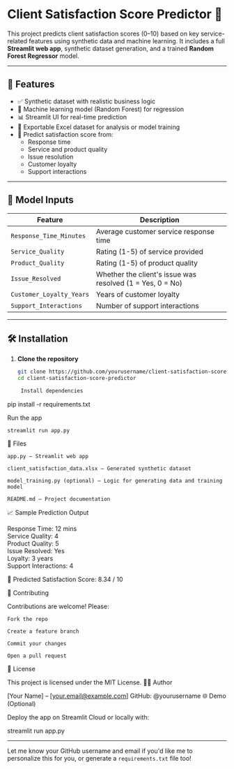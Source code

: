 # Client Satisfaction Score Predictor 🎯

This project predicts client satisfaction scores (0–10) based on key service-related features using synthetic data and machine learning. It includes a full **Streamlit web app**, synthetic dataset generation, and a trained **Random Forest Regressor** model.

---

## 🚀 Features

- ✅ Synthetic dataset with realistic business logic
- 🤖 Machine learning model (Random Forest) for regression
- 📊 Streamlit UI for real-time prediction
- 📁 Exportable Excel dataset for analysis or model training
- 🔮 Predict satisfaction score from:
  - Response time
  - Service and product quality
  - Issue resolution
  - Customer loyalty
  - Support interactions

---

## 🧠 Model Inputs

| Feature | Description |
|--------|-------------|
| `Response_Time_Minutes` | Average customer service response time |
| `Service_Quality` | Rating (1-5) of service provided |
| `Product_Quality` | Rating (1-5) of product quality |
| `Issue_Resolved` | Whether the client's issue was resolved (1 = Yes, 0 = No) |
| `Customer_Loyalty_Years` | Years of customer loyalty |
| `Support_Interactions` | Number of support interactions |

---

## 🛠️ Installation

1. **Clone the repository**
   ```bash
   git clone https://github.com/yourusername/client-satisfaction-score-predictor.git
   cd client-satisfaction-score-predictor

    Install dependencies

pip install -r requirements.txt

Run the app

    streamlit run app.py

📂 Files

    app.py – Streamlit web app

    client_satisfaction_data.xlsx – Generated synthetic dataset

    model_training.py (optional) – Logic for generating data and training model

    README.md – Project documentation

📈 Sample Prediction Output

Response Time: 12 mins  
Service Quality: 4  
Product Quality: 5  
Issue Resolved: Yes  
Loyalty: 3 years  
Support Interactions: 4  

🔮 Predicted Satisfaction Score: 8.34 / 10

🤝 Contributing

Contributions are welcome! Please:

    Fork the repo

    Create a feature branch

    Commit your changes

    Open a pull request

📃 License

This project is licensed under the MIT License.
👨‍💻 Author

[Your Name] – [your.email@example.com]
GitHub: @yourusername
🌐 Demo (Optional)

Deploy the app on Streamlit Cloud or locally with:

streamlit run app.py


---

Let me know your GitHub username and email if you'd like me to personalize this for you, or generate a `requirements.txt` file too!

